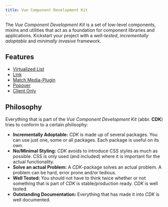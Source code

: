 ```yaml
---
title: Vue Component Development Kit
---
```


The *Vue Component Development Kit* is a set of low-level components, mixins and utilities that act as a foundation for component libraries and applications. Kickstart your project with a *well-tested*, *incrementally adoptable* and *minimally invasive* framework.

## Features

- [Virtualized List](./components/virtualized-list)
- [Link](./components/link)
- [Match Media-Plugin](./components/match-media)
- [Popover](./components/popover)
- [Client Only](./components/client-only)

## Philosophy

Everything that is part of the *Vue Component Development Kit* (abbr. **CDK**) tries to conform to a certain philisophy:

- **Incrementally Adoptable:** *CDK* is made up of several packages. You can use just one, some or all packages. Each package is useful on its own.
- **No/Minimal Styling:** *CDK* avoids to introduce CSS styles as much as possible. CSS is only used (and included) where it is important for the actual functionality.
- **Solve an actual Problem:** A *CDK*-package solves an actual problem. A problem can be hard, error prone and/or tedious.
- **Well Tested:** You should not have to think twice whether or not something that is part of *CDK* is stable/production ready. *CDK* is well tested.
- **Outstanding Documentation:** Everything that has made it into *CDK* is well documented.
